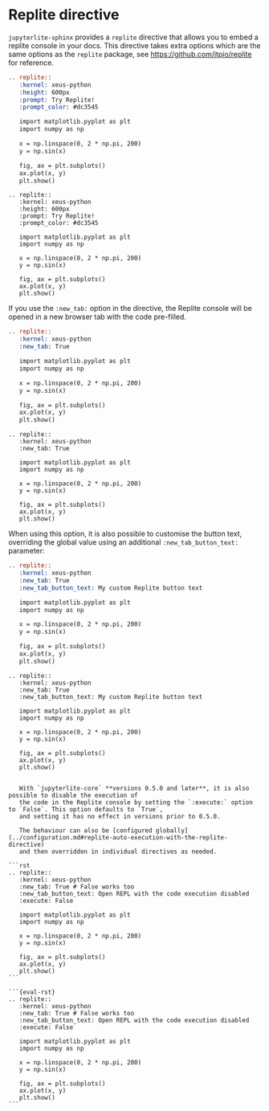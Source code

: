 # Replite directive

`jupyterlite-sphinx` provides a `replite` directive that allows you to embed a replite console in your docs.
This directive takes extra options which are the same options as the `replite` package, see <https://github.com/jtpio/replite> for reference.

```rst
.. replite::
   :kernel: xeus-python
   :height: 600px
   :prompt: Try Replite!
   :prompt_color: #dc3545

   import matplotlib.pyplot as plt
   import numpy as np

   x = np.linspace(0, 2 * np.pi, 200)
   y = np.sin(x)

   fig, ax = plt.subplots()
   ax.plot(x, y)
   plt.show()
```

```{eval-rst}
.. replite::
   :kernel: xeus-python
   :height: 600px
   :prompt: Try Replite!
   :prompt_color: #dc3545

   import matplotlib.pyplot as plt
   import numpy as np

   x = np.linspace(0, 2 * np.pi, 200)
   y = np.sin(x)

   fig, ax = plt.subplots()
   ax.plot(x, y)
   plt.show()
```

If you use the `:new_tab:` option in the directive, the Replite console will be opened in a new browser tab
with the code pre-filled.

```rst
.. replite::
   :kernel: xeus-python
   :new_tab: True

   import matplotlib.pyplot as plt
   import numpy as np

   x = np.linspace(0, 2 * np.pi, 200)
   y = np.sin(x)

   fig, ax = plt.subplots()
   ax.plot(x, y)
   plt.show()
```

```{eval-rst}
.. replite::
   :kernel: xeus-python
   :new_tab: True

   import matplotlib.pyplot as plt
   import numpy as np

   x = np.linspace(0, 2 * np.pi, 200)
   y = np.sin(x)

   fig, ax = plt.subplots()
   ax.plot(x, y)
   plt.show()
```

When using this option, it is also possible to customise the button text, overriding the
global value using an additional `:new_tab_button_text:` parameter:

```rst
.. replite::
   :kernel: xeus-python
   :new_tab: True
   :new_tab_button_text: My custom Replite button text

   import matplotlib.pyplot as plt
   import numpy as np

   x = np.linspace(0, 2 * np.pi, 200)
   y = np.sin(x)

   fig, ax = plt.subplots()
   ax.plot(x, y)
   plt.show()
```

```{eval-rst}
.. replite::
   :kernel: xeus-python
   :new_tab: True
   :new_tab_button_text: My custom Replite button text

   import matplotlib.pyplot as plt
   import numpy as np

   x = np.linspace(0, 2 * np.pi, 200)
   y = np.sin(x)

   fig, ax = plt.subplots()
   ax.plot(x, y)
   plt.show()
```

````{tip}

   With `jupyterlite-core` **versions 0.5.0 and later**, it is also possible to disable the execution of
   the code in the Replite console by setting the `:execute:` option to `False`. This option defaults to `True`,
   and setting it has no effect in versions prior to 0.5.0.

   The behaviour can also be [configured globally](../configuration.md#replite-auto-execution-with-the-replite-directive)
   and then overridden in individual directives as needed.

```rst
.. replite::
   :kernel: xeus-python
   :new_tab: True # False works too
   :new_tab_button_text: Open REPL with the code execution disabled
   :execute: False

   import matplotlib.pyplot as plt
   import numpy as np

   x = np.linspace(0, 2 * np.pi, 200)
   y = np.sin(x)

   fig, ax = plt.subplots()
   ax.plot(x, y)
   plt.show()
```

```{eval-rst}
.. replite::
   :kernel: xeus-python
   :new_tab: True # False works too
   :new_tab_button_text: Open REPL with the code execution disabled
   :execute: False

   import matplotlib.pyplot as plt
   import numpy as np

   x = np.linspace(0, 2 * np.pi, 200)
   y = np.sin(x)

   fig, ax = plt.subplots()
   ax.plot(x, y)
   plt.show()
```

````
